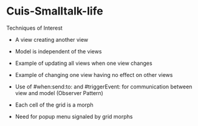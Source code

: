 Cuis-Smalltalk-life
==========================
Techniques of Interest



- A view creating another view

- Model is independent of the views

- Example of updating all views when one view changes

- Example of changing one view having no effect on other views

- Use of #when:send:to: and #triggerEvent: for communication between view and model (Observer Pattern)

- Each cell of the grid is a morph

- Need for popup menu signaled by grid morphs
  